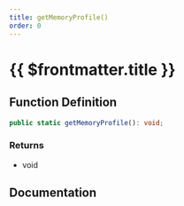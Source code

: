 ```yaml
---
title: getMemoryProfile()
order: 0
---
```


# {{ $frontmatter.title }}

<!--@include: ./getMemoryProfile_partial_header.md-->

## Function Definition

```ts
public static getMemoryProfile(): void;
```

### Returns

* void

## Documentation

<!--@include: ./getMemoryProfile_partial_footer.md-->
